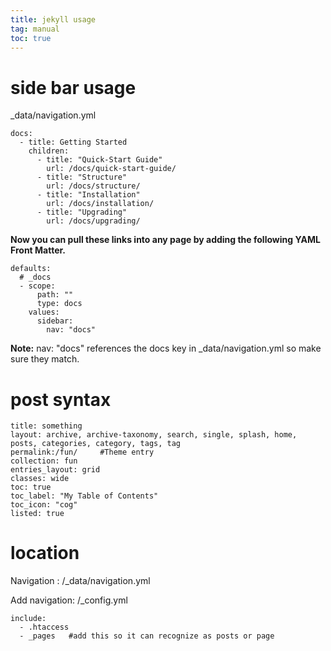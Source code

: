```yaml
---
title: jekyll usage
tag: manual
toc: true
---
```


#  side bar usage

_data/navigation.yml

```
docs:
  - title: Getting Started
    children:
      - title: "Quick-Start Guide"
        url: /docs/quick-start-guide/
      - title: "Structure"
        url: /docs/structure/
      - title: "Installation"
        url: /docs/installation/
      - title: "Upgrading"
        url: /docs/upgrading/
```

**Now you can pull these links into any page by adding the following YAML Front Matter.**

```
defaults:
  # _docs
  - scope:
      path: ""
      type: docs
    values:
      sidebar:
        nav: "docs"
```

**Note:** nav: "docs" references the docs key in _data/navigation.yml so make sure they match.

# post syntax

```
title: something
layout: archive, archive-taxonomy, search, single, splash, home, posts, categories, category, tags, tag
permalink:/fun/     #Theme entry
collection: fun
entries_layout: grid
classes: wide
toc: true 
toc_label: "My Table of Contents"
toc_icon: "cog"
listed: true
```

# location

Navigation : /_data/navigation.yml

Add navigation: /_config.yml

```
include:
  - .htaccess
  - _pages   #add this so it can recognize as posts or page
```


